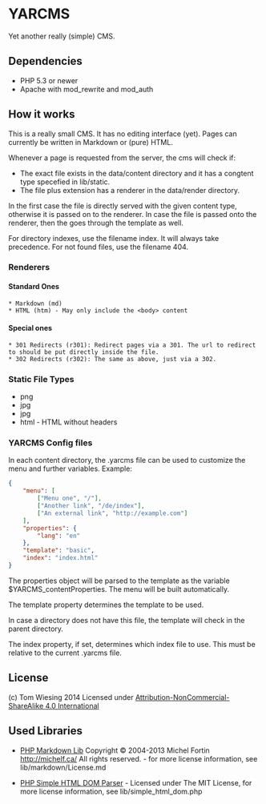 # YARCMS

Yet another really (simple) CMS. 

## Dependencies

* PHP 5.3 or newer
* Apache with mod_rewrite and mod_auth

## How it works

This is a really small CMS. It has no editing interface (yet). 
Pages can currently be written in Markdown or (pure) HTML. 

Whenever a page is requested from the server, the cms will check if: 

* The exact file exists in the data/content directory and it has a congtent type specefied in lib/static. 
* The file plus extension has a renderer in the data/render directory. 

In the first case the file is directly served with the given content type, otherwise it is passed on to the renderer. In case the file is passed onto the renderer, then the goes through the template as well. 

For directory indexes, use the filename index. It will always take precedence. For not found files, use the filename 404. 

### Renderers

#### Standard Ones
	* Markdown (md)
	* HTML (htm) - May only include the <body> content

#### Special ones
	* 301 Redirects (r301): Redirect pages via a 301. The url to redirect to should be put directly inside the file. 
	* 302 Redirects (r302): The same as above, just via a 302. 

### Static File Types
* png
* jpg
* jpg
* html - HTML without headers

### YARCMS Config files

In each content directory, the .yarcms file can be used to customize the menu and further variables. Example: 

```json
{
	"menu": [
		["Menu one", "/"], 
		["Another link", "/de/index"], 
		["An external link", "http://example.com"]
	], 
	"properties": {
		"lang": "en"
	}, 
	"template": "basic", 
	"index": "index.html"
}
```

The properties object will be parsed to the template as the variable $YARCMS_contentProperties. 
The menu will be built automatically. 

The template property determines the template to be used. 

In case a directory does not have this file, the template will check in the parent directory. 

The index property, if set, determines which index file to use. This must be relative to the current .yarcms file. 

## License
(c) Tom Wiesing 2014
Licensed under [Attribution-NonCommercial-ShareAlike 4.0 International](http://creativecommons.org/licenses/by-nc-sa/4.0/)

## Used Libraries

* [PHP Markdown Lib](http://michelf.ca/projects/php-markdown/) Copyright © 2004-2013 Michel Fortin http://michelf.ca/ All rights reserved. - for more license information, see lib/markdown/License.md

* [PHP Simple HTML DOM Parser](http://sourceforge.net/projects/simplehtmldom/) - Licensed under The MIT License, for more license information, see lib/simple_html_dom.php